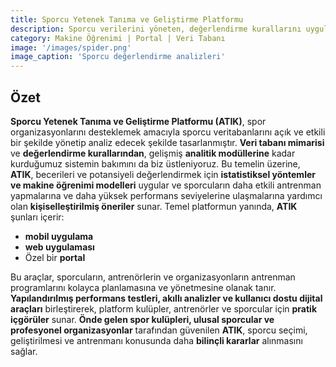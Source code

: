```yaml
---
title: Sporcu Yetenek Tanıma ve Geliştirme Platformu
description: Sporcu verilerini yöneten, değerlendirme kurallarını uygulayan ve gelişmiş analizlerden yararlanarak antrenman ve yetenek geliştirmeyi yönlendiren entegre bir sistem, portal ve mobil/web uygulama.
category: Makine Öğrenimi | Portal | Veri Tabanı
image: '/images/spider.png'
image_caption: 'Sporcu değerlendirme analizleri'
---
```


## Özet

**Sporcu Yetenek Tanıma ve Geliştirme Platformu (ATIK)**, spor organizasyonlarını desteklemek amacıyla sporcu veritabanlarını açık ve etkili bir şekilde yönetip analiz edecek şekilde tasarlanmıştır.  **Veri tabanı mimarisi** ve **değerlendirme kurallarından**, gelişmiş **analitik modüllerine** kadar kurduğumuz sistemin bakımını da biz üstleniyoruz. Bu temelin üzerine, **ATIK**, becerileri ve potansiyeli değerlendirmek için **istatistiksel yöntemler ve makine öğrenimi modelleri** uygular ve sporcuların daha etkili antrenman yapmalarına ve daha yüksek performans seviyelerine ulaşmalarına yardımcı olan **kişiselleştirilmiş öneriler** sunar. Temel platformun yanında, **ATIK** şunları içerir:  
- **mobil uygulama**  
- **web uygulaması**  
- Özel bir **portal**  

Bu araçlar, sporcuların, antrenörlerin ve organizasyonların antrenman programlarını kolayca planlamasına ve yönetmesine olanak tanır. **Yapılandırılmış performans testleri, akıllı analizler ve kullanıcı dostu dijital araçları** birleştirerek, platform kulüpler, antrenörler ve sporcular için **pratik içgörüler** sunar. **Önde gelen spor kulüpleri, ulusal sporcular ve profesyonel organizasyonlar** tarafından güvenilen **ATIK**, sporcu seçimi, geliştirilmesi ve antrenmanı konusunda daha **bilinçli kararlar** alınmasını sağlar.

